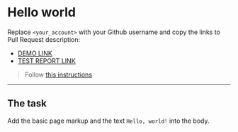 # Hello world
Replace `<your_account>` with your Github username and copy the links to Pull Request description:
- [DEMO LINK](https://4qwerty.github.io/layout_hello-world/)
- [TEST REPORT LINK](https://4qwerty.github.io/layout_hello-world/)

> Follow [this instructions](https://github.com/mate-academy/layout_task-guideline#how-to-solve-the-layout-tasks-on-github)
___

## The task 
Add the basic page markup and the text `Hello, world!` into the body.
